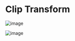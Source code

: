 # Clip Transform

![image](https://github.com/MarcPerarnau/HTML/assets/151735878/d2957cdd-76b2-47d2-8d41-b947974225a1)


![image](https://github.com/MarcPerarnau/HTML/assets/151735878/d253e012-32bf-43fe-aefa-facda3bfacab)
